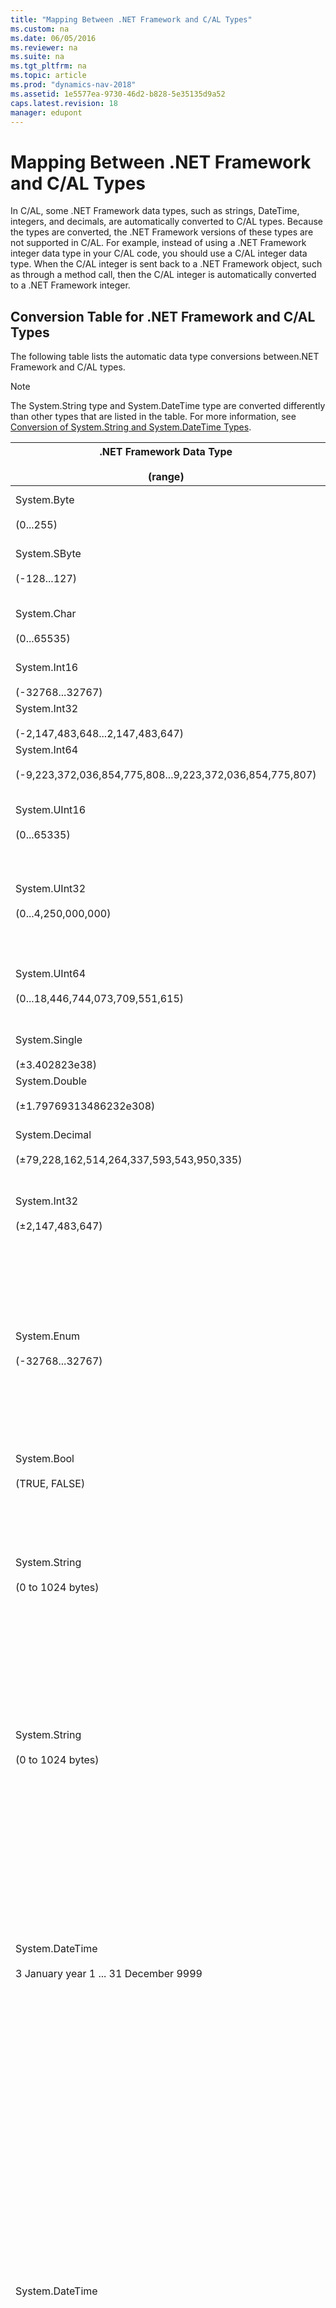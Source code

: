 ```yaml
---
title: "Mapping Between .NET Framework and C/AL Types"
ms.custom: na
ms.date: 06/05/2016
ms.reviewer: na
ms.suite: na
ms.tgt_pltfrm: na
ms.topic: article
ms.prod: "dynamics-nav-2018"
ms.assetid: 1e5577ea-9730-46d2-b828-5e35135d9a52
caps.latest.revision: 18
manager: edupont
---
```

# Mapping Between .NET Framework and C/AL Types
In C/AL, some .NET Framework data types, such as strings, DateTime, integers, and decimals, are automatically converted to C/AL types. Because the types are converted, the .NET Framework versions of these types are not supported in C/AL. For example, instead of using a .NET Framework integer data type in your C/AL code, you should use a C/AL integer data type. When the C/AL integer is sent back to a .NET Framework object, such as through a method call, then the C/AL integer is automatically converted to a .NET Framework integer.  

## Conversion Table for .NET Framework and C/AL Types  
 The following table lists the automatic data type conversions between.NET Framework and C/AL types.  

> [!NOTE]  
>  The System.String type and System.DateTime type are converted differently than other types that are listed in the table. For more information, see [Conversion of System.String and System.DateTime Types](#ConversionStringDate).  

|.NET Framework Data Type<br /><br /> \(range\)|C/AL Data Type<br /><br /> \(range\)|Comments|  
|--------------------------------------------|-----------------------------------|--------------|  
|System.Byte<br /><br /> \(0...255\)|Byte<br /><br /> \(0...255\)|Single unsigned byte that represents a value from 0...255.|  
|System.SByte<br /><br /> \(-128...127\)|Integer<br /><br /> \(-128...127\)|Single signed byte that represents a value from -128...127.|  
|System.Char<br /><br /> \(0...65535\)|Char<br /><br /> \(0...65535\)|Unicode character that is represented internally as a 16-bit unsigned integer.|  
|System.Int16<br /><br /> \(-32768...32767\)|Integer<br /><br /> \(±2,147,483,647\)||  
|System.Int32<br /><br /> \(-2,147,483,648...2,147,483,647\)|Integer<br /><br /> \(±2,147,483,647\)||  
|System.Int64<br /><br /> \(-9,223,372,036,854,775,808...9,223,372,036,854,775,807\)|BigInteger<br /><br /> \(±9,223,372,036,854,775,807\)||  
|System.UInt16<br /><br /> \(0...65335\)|Integer<br /><br /> \(±2,147,483,647\)|[!INCLUDE[navnow](includes/navnow_md.md)] does not have a corresponding type, but values can be stored in an integer.|  
|System.UInt32<br /><br /> \(0...4,250,000,000\)|BigInteger<br /><br /> \(±9,223,372,036,854,775,807\)|[!INCLUDE[navnow](includes/navnow_md.md)] does not have a corresponding type, but values can be stored in a big integer.|  
|System.UInt64<br /><br /> \(0...18,446,744,073,709,551,615\)|Decimal<br /><br /> \(0...18,446,744,073,709,551,615\)|[!INCLUDE[navnow](includes/navnow_md.md)] does not have a corresponding type, but values can be stored in a big integer or decimal.|  
|System.Single<br /><br /> \(±3.402823e38\)|Decimal<br /><br /> \(±3.402823e38\)||  
|System.Double<br /><br /> \(±1.79769313486232e308\)|Decimal<br /><br /> \(±1.79769313486232e308\)||  
|System.Decimal<br /><br /> \(±79,228,162,514,264,337,593,543,950,335\)|Decimal<br /><br /> \(-999,999,999,999,999.99...999,999,999,999,999.99\)|An internal range that is not persisted to a field but is the type’s native value range.|  
|System.Int32<br /><br /> \(±2,147,483,647\)|Option<br /><br /> \(±2,147,483,647\)|Option values can be freely converted to numeric values. The range is the same as an integer.|  
|System.Enum<br /><br /> \(-32768...32767\)|Integer<br /><br /> \(±2,147,483,647\)|An enumeration is a named constant with an underlying type that is any integer type except Char. If no underlying type is explicitly declared, then Int32 is used.<br /><br /> [!INCLUDE[navnow](includes/navnow_md.md)] has no information about the constant’s name, only the value is known.|  
|System.Bool<br /><br /> \(TRUE, FALSE\)|Boolean<br /><br /> \(TRUE, FALSE\)||  
|System.String<br /><br /> \(0 to 1024 bytes\)|Text<br /><br /> \(0 to 1024 bytes\)<br /><br /> BigText<br /><br /> \(up to 2 gigabytes\)|Denotes a text string with a maximum length of 1024 characters. Text strings are single-byte only.<br /><br /> For more information, see [Conversion of System.String and System.DateTime Types](#ConversionStringDate).|  
|System.String<br /><br /> \(0 to 1024 bytes\)|Code<br /><br /> \(0 to 1024 bytes.\)|Denotes an alphanumeric string with maximum length of 1024 characters. The value is stored in uppercase.<br /><br /> For more information, see [Conversion of System.String and System.DateTime Types](#ConversionStringDate).|  
|System.DateTime<br /><br /> 3 January year 1 ... 31 December 9999|Date<br /><br /> 1 January year 1753 ... 31 December 9999|The common language runtime only supports DateTime. In [!INCLUDE[navnow](includes/navnow_md.md)], Date must be converted to a DateTime value type when passing as a parameter, such as for `CREATEDATETIME(d, 000000T);`<br /><br /> For more information, see [Conversion of System.String and System.DateTime Types](#ConversionStringDate).|  
|System.DateTime|Time<br /><br /> \(00:00:00...23:59:59.999\)|The common language runtime only supports DateTime. In [!INCLUDE[navnow](includes/navnow_md.md)], Date must be converted to a DateTime value type when passing it as a parameter, such as for `CREATEDATETIME( 0D, t);`<br /><br /> The common language runtime DateTime object that will be used for storing a [!INCLUDE[navnow](includes/navnow_md.md)] Time value must handle daylight saving time and time zone. The time value does not change.<br /><br /> For more information, see [Conversion of System.String and System.DateTime Types](#ConversionStringDate).|  
|System.DateTime|DateTime<br /><br /> \(January 1, 1753, 00:00:00.000 to December 31, 9999, 23:59:59.999\)|The common language runtime DateTime value type represents dates and times with values ranging from 12:00:00 midnight, January 1, 1753 Common Era \(CE\) through 11:59:59 P.M., December 31, 9999 CE.<br /><br /> For more information, see [Conversion of System.String and System.DateTime Types](#ConversionStringDate).|  
|TimeSpan<br /><br /> \(Resolution is 100 nanoseconds\)|Duration<br /><br /> \(Resolution is 1 milliseconds\)|A time interval is the duration of time or elapsed time that is measured as a positive or negative number of days, hours, minutes, seconds, and fractions of a second. Duration is internally represented as a 64-bit integer.|  
|System.Guid<br /><br /> \(128 bit number\)|GUID<br /><br /> \(128 bit number\)||  
|System.IO.Stream|inStream|Streams require a context specific conversion and specialized stream types such as {Stream,String,Text}{Reader,Writer} classes. BLOB-related streams typically use MemoryStreams.|  
|System.IO.Stream|Outstream||  

##  <a name="ConversionStringDate"></a> Conversion of System.String and System.DateTime Types  
 Unlike the types in the previous table, the System.String and System.DateTime types are not converted automatically to C/AL data types when the DotNet variable is instantiated. The System.String and System.DateTime types are only converted when assigned to a compatible C/AL data type. This lets you create an instance of the System.String type or System.DateTime type, and then call the DotNet variable like any other DotNet variable.  

> [!NOTE]  
>  You cannot use a DotNet variable for the System.String type or System.DateTime type in comparisons with C/AL types because in these cases, there is no implicit type conversion.  

### Example  
 The following C/AL code example illustrates how a DotNet variable for the System.String type is converted to a C/AL text data type.  

 In a [!INCLUDE[navnow](includes/navnow_md.md)] object, such as a codeunit, define the following global variables.  

|Variable name|DataType|SubType|Comments|  
|-------------------|--------------|-------------|--------------|  
|alVariable|Text|||  
|dotNetVariable|DotNet|System.String|Located in the **mscorlib** assembly.|  

 In the C/AL code, add the following code.  

```  
alVariable := ‘sample text’;  
dotNetVariable := ‘sample text’;  

// Compares the objects using the Equals method on the DotNet object.  
if not dotNetVariable.Equals(alVariable) then  
  error(‘Object should contain same data’);  

// Converts the DotNet object to a C/AL text type by calling the ToString method on the object.   
// This forces an implicit type conversion to the C/AL text type and the standard C/AL comparison can be used.  
if dotNetVariable.ToString() <> alVariable then  
  error(‘Objects should contain same data, compared with ToString()’);  

```  

## See Also  
 [Extending Microsoft Dynamics NAV Using Microsoft .NET Framework Interoperability](Extending-Microsoft-Dynamics-NAV-Using-Microsoft-.NET-Framework-Interoperability.md)   
 [How to: Call .NET Framework Types From C/AL Code](How-to--Call-.NET-Framework-Types-From-C-AL-Code.md)
